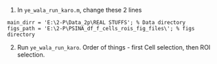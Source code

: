 1. In `ye_wala_run_karo.m`, change these 2 lines
```
main_dirr = 'E:\2-P\Data_2p\REAL STUFFS'; % Data directory
figs_path = 'E:\2-P\PSINA_df_f_cells_rois_fig_files\'; % figs directory
```

2. Run `ye_wala_run_karo`. Order of things - first Cell selection, then ROI selection.

